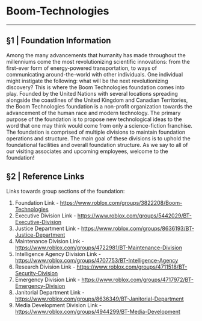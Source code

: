 # Boom-Technologies

----------------------------------------------------------

## §1 | Foundation Information 
Among the many advancements that humanity has made throughout the millenniums come the most revolutionizing scientific innovations: from the first-ever form of energy-powered transportation, to ways of communicating around-the-world with other individuals. One individual might instigate the following: what will be the next revolutionizing discovery? This is where the Boom Technologies foundation comes into play. Founded by the United Nations with several locations spreading alongside the coastlines of the United Kingdom and Canadian Territories, the Boom Technologies foundation is a non-profit organization towards the advancement of the human race and modern technology. The primary purpose of the foundation is to propose new technological ideas to the word that one may think would come from only a science-fiction franchise. The foundation is comprised of multiple divisions to maintain foundation operations and structure. The main goal of these divisions is to uphold  the foundational facilities and overall foundation structure. As we say to all of our visiting associates and upcoming employees, welcome to the foundation!

## §2 | Reference Links
Links towards group sections of the foundation:
1. Foundation Link - https://www.roblox.com/groups/3822208/Boom-Technologies
2. Executive Division Link - https://www.roblox.com/groups/5442029/BT-Executive-Division 
3. Justice Department Link - https://www.roblox.com/groups/8636193/BT-Justice-Department
4. Maintenance Division Link - https://www.roblox.com/groups/4722981/BT-Maintenance-Division 
5. Intelligence Agency Division Link - https://www.roblox.com/groups/4707753/BT-Intelligence-Agency
6. Research Division Link - https://www.roblox.com/groups/4711518/BT-Security-Division
7. Emergency Division Link - https://www.roblox.com/groups/4717972/BT-Emergency-Division
8. Janitorial Department Link - https://www.roblox.com/groups/8636349/BT-Janitorial-Department
9. Media Development Division Link - https://www.roblox.com/groups/4944299/BT-Media-Development

